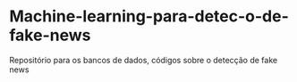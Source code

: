 # Machine-learning-para-detec-o-de-fake-news
Repositório para os bancos de dados, códigos sobre o detecção de fake news
